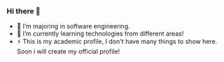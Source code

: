 ### Hi there 👋



- 🔭 I’m majoring in software engineering.
- 🌱 I’m currently learning technologies from different areas! 
- ⚡ This is my academic profile, I don't have many things to show here. Soon i will create my official profile!


